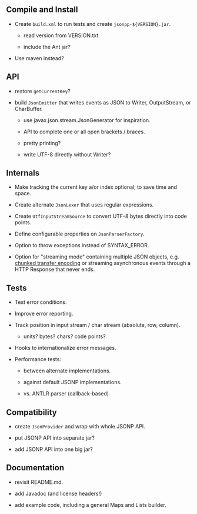 ## Compile and Install

* Create `build.xml` to run tests and create `jsonpp-${VERSION}.jar`.

  - read version from VERSION.txt

  - include the Ant jar?

* Use maven instead?


## API

* restore `getCurrentKey`?

* build `JsonEmitter` that writes events as JSON to Writer, OutputStream, 
  or CharBuffer.

  - use javax.json.stream.JsonGenerator for inspiration.

  - API to complete one or all open brackets / braces.

  - pretty printing?

  - write UTF-8 directly without Writer?


## Internals

* Make tracking the current key a/or index optional, to save time and space.

* Create alternate `JsonLexer` that uses regular expressions.

* Create `UtfInputStreamSource` to convert UTF-8 bytes directly into code points.

* Define configurable properties on `JsonParserFactory`.

* Option to throw exceptions instead of SYNTAX_ERROR.

* Option for "streaming mode" containing multiple JSON objects, 
  e.g. [chunked transfer encoding](https://en.wikipedia.org/wiki/Chunked_transfer_encoding)
  or streaming asynchronous events through a HTTP Response that never ends.


## Tests

* Test error conditions.

* Improve error reporting.

* Track position in input stream / char stream (absolute, row, column).

  - units? bytes? chars? code points?

* Hooks to internationalize error messages.

* Performance tests:

  - between alternate implementations.

  - against default JSONP implementations.

  - vs. ANTLR parser (callback-based)


## Compatibility

* create `JsonProvider` and wrap with whole JSONP API.

* put JSONP API into separate jar?

* add JSONP API into one big jar?


## Documentation

* revisit README.md.

* add Javadoc (and license headers!)

* add example code, including a general Maps and Lists builder.


